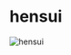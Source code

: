 # hensui
![hensui](https://github.com/bekzodxudaybergenow/hensui/assets/121816606/0ea18f80-a2ff-4e19-8fc0-2a1e95503caf)
